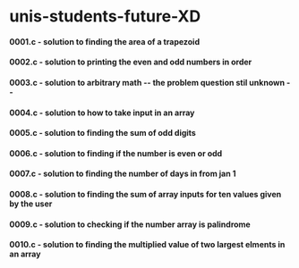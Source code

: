 # unis-students-future-XD

#### 0001.c - solution to finding the area of a trapezoid
#### 0002.c - solution to printing the even and odd numbers in order
#### 0003.c - solution to arbitrary math  -- the problem question stil unknown --
#### 0004.c - solution to how to take input in an array
#### 0005.c - solution to finding the sum of odd digits
#### 0006.c - solution to finding if the number is even or odd
#### 0007.c - solution to finding the number of days in from jan 1
#### 0008.c - solution to finding the sum of array inputs for ten values given by the user
#### 0009.c - solution to checking if the number array is palindrome
#### 0010.c - solution to finding the multiplied value of two largest elments in an array